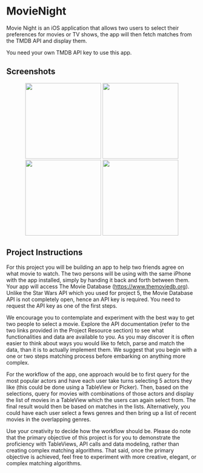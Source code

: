 # MovieNight
Movie Night is an iOS application that allows two users to select their preferences for movies or TV shows, the app will then fetch matches from the TMDB API and display them.

You need your own TMDB API key to use this app.

## Screenshots
<p align="center"><img src="https://i.imgur.com/7SYkuP8.png" width="200"> <img src="https://i.imgur.com/pvOee6Z.png" width="200"> <img src="https://i.imgur.com/sNjbvXu.jpg" width="200"> <img src="https://i.imgur.com/EYUGsVX.jpg" width="200"> </p>

## Project Instructions
For this project you will be building an app to help two friends agree on what movie to watch. The two persons will be using with the same iPhone with the app installed, simply by handing it back and forth between them. Your app will access The Movie Database (https://www.themoviedb.org). Unlike the Star Wars API which you used for project 5, the Movie Database API is not completely open, hence an API key is required. You need to request the API key as one of the first steps.

We encourage you to contemplate and experiment with the best way to get two people to select a movie. Explore the API documentation (refer to the two links provided in the Project Resource section) to see what functionalities and data are available to you. As you may discover it is often easier to think about ways you would like to fetch, parse and match the data, than it is to actually implement them. We suggest that you begin with a one or two steps matching process before embarking on anything more complex.

For the workflow of the app, one approach would be to first query for the most popular actors and have each user take turns selecting 5 actors they like (this could be done using a TableView or Picker). Then, based on the selections, query for movies with combinations of those actors and display the list of movies in a TableView which the users can again select from. The final result would then be based on matches in the lists. Alternatively, you could have each user select a fews genres and then bring up a list of recent movies in the overlapping genres.

Use your creativity to decide how the workflow should be. Please do note that the primary objective of this project is for you to demonstrate the proficiency with TableViews, API calls and data modeling, rather than creating complex matching algorithms. That said, once the primary objective is achieved, feel free to experiment with more creative, elegant, or complex matching algorithms.
